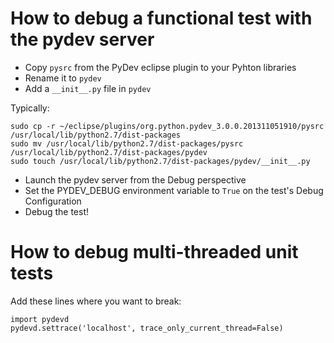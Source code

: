 # How to debug a functional test with the pydev server

- Copy `pysrc` from the PyDev eclipse plugin to your Pyhton libraries
- Rename it to `pydev`
- Add a `__init__.py` file in `pydev`

Typically:

    sudo cp -r ~/eclipse/plugins/org.python.pydev_3.0.0.201311051910/pysrc /usr/local/lib/python2.7/dist-packages
    sudo mv /usr/local/lib/python2.7/dist-packages/pysrc /usr/local/lib/python2.7/dist-packages/pydev
    sudo touch /usr/local/lib/python2.7/dist-packages/pydev/__init__.py

- Launch the pydev server from the Debug perspective
- Set the PYDEV_DEBUG environment variable to `True` on the test's Debug Configuration
- Debug the test!

# How to debug multi-threaded unit tests

Add these lines where you want to break:

    import pydevd
    pydevd.settrace('localhost', trace_only_current_thread=False)

